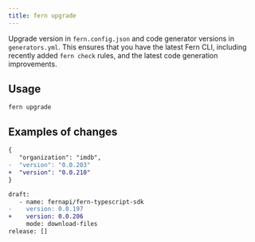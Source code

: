 ```yaml
---
title: fern upgrade
---
```


Upgrade version in `fern.config.json` and code generator versions in `generators.yml`. This ensures that you have the latest Fern CLI, including recently added `fern check` rules, and the latest code generation improvements.

## Usage

<!-- markdownlint-disable MD040 -->

```
fern upgrade
```

## Examples of changes

```diff title="/fern/fern.config.json"
{
   "organization": "imdb",
-  "version": "0.0.203"
+  "version": "0.0.210"
}
```

```diff title="/fern/api/generators.yml"
draft:
   - name: fernapi/fern-typescript-sdk
-    version: 0.0.197
+    version: 0.0.206
     mode: download-files
release: []
```
